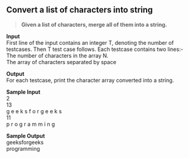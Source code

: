 ## Convert a list of characters into string

> **Given a list of characters, merge all of them into a string.**

**Input**<br/>
First line of the input contains an integer T, denoting the number of testcases. Then T test case follows. Each testcase contains two lines:-<br/>
The number of characters in the array N.<br/>
The array of characters separated by space<br/>

**Output** <br/>
For each testcase, print the character array converted into a string.<br/>

**Sample Input**<br/>
2<br/>
13<br/>
g e e k s f o r g e e k s<br/>
11<br/>
p r o g r a m m i n g<br/>

**Sample Output**<br/>
geeksforgeeks<br/>
programming<br/>

